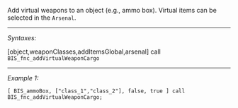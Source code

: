 Add virtual weapons to an object (e.g., ammo box). Virtual items can be selected in the `Arsenal`.


---
*Syntaxes:*

[object,weaponClasses,addItemsGlobal,arsenal] call `BIS_fnc_addVirtualWeaponCargo`

---
*Example 1:*

```sqf
[ BIS_ammoBox, ["class_1","class_2"], false, true ] call BIS_fnc_addVirtualWeaponCargo;
```